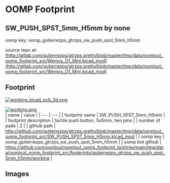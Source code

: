 # OOMP Footprint  
## SW_PUSH_SPST_5mm_H5mm  by none  
  
oomp key: oomp_gutierrezps_gtrzps_sw_push_spst_5mm_h5mm  
  
source repo at: [http://gitlab.com/gutierrezps/gtrzps.pretty/blob/master/tmp/data/oomlout_oomp_footprint_src/Wemos_D1_Mini.kicad_mod](http://gitlab.com/gutierrezps/gtrzps.pretty/blob/master/tmp/data/oomlout_oomp_footprint_src/Wemos_D1_Mini.kicad_mod)  
## Footprint  
  
[![working_kicad_pcb_3d.png](working_kicad_pcb_3d_600.png)](working_kicad_pcb_3d.png)  
  
[![working.png](working_600.png)](working.png)  
| name | value | 
| --- | --- | 
| footprint name | SW_PUSH_SPST_5mm_H5mm | 
| footprint description | tactile push button, 5x5mm, two pins | 
| number of pads | 2 | 
| github path | http://github.com/gutierrezps/gtrzps.pretty/blob/master/tmp/data/oomlout_oomp_footprint_src/SW_PUSH_SPST_5mm_H5mm.kicad_mod | 
| oomp key | oomp_gutierrezps_gtrzps_sw_push_spst_5mm_h5mm | 
| oomp bot github | https://github.com/oomlout/oomlout_oomp_footprint_bot/tree/main/tmp/data/oomlout_oomp_footprint_src/footprints/gutierrezps_gtrzps_sw_push_spst_5mm_h5mm/working | 
## Images  
